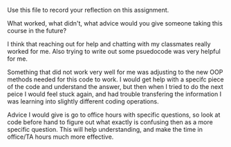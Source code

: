 Use this file to record your reflection on this assignment. 

What worked, what didn't, what advice would you give someone taking this course in the future?

I think that reaching out for help and chatting with my classmates really worked for me. Also trying to write out some psuedocode was very helpful for me. 

Something that did not work very well for me was adjusting to the new OOP methods needed for this code to work. I would get help with a specifc piece of the code and understand the answer, but then when I tried to do the next peice I would feel stuck again, and had trouble transfering the information I was learning into slightly different coding operations. 

Advice I would give is go to office hours with specific questions, so look at code before hand to figure out what exactly is confusing then as a more specific question. This will help understanding, and make the time in office/TA hours much more effective. 